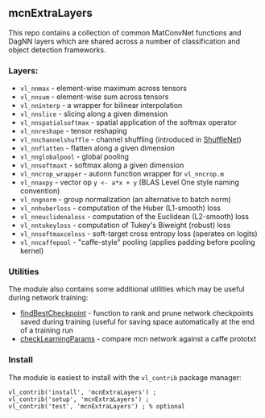 ## mcnExtraLayers

This repo contains a collection of common MatConvNet functions and DagNN layers which are shared across a number of classification and object detection frameworks.

### Layers:

* `vl_nnmax` - element-wise maximum across tensors
* `vl_nnsum` - element-wise sum across tensors
* `vl_nninterp` - a wrapper for bilinear interpolation
* `vl_nnslice` - slicing along a given dimension
* `vl_nnspatialsoftmax` - spatial application of the softmax operator
* `vl_nnreshape` -  tensor reshaping
* `vl_nnchannelshuffle` -  channel shuffling (introduced in [ShuffleNet](https://arxiv.org/abs/1707.01083))
* `vl_nnflatten` - flatten along a given dimension
* `vl_nnglobalpool` - global pooling
* `vl_nnsoftmaxt` - softmax along a given dimension
* `vl_nncrop_wrapper` - autonn function wrapper for `vl_nncrop.m`
* `vl_nnaxpy` - vector op `y <- a*x + y` (BLAS Level One style naming convention)
* `vl_nngnorm` - group normalization (an alternative to batch norm)
* `vl_nnhuberloss` - computation of the Huber (L1-smooth) loss
* `vl_nneuclidenaloss` - computation of the Euclidean (L2-smooth) loss
* `vl_nntukeyloss` - computation of Tukey's Biweight (robust) loss
* `vl_nnsoftmaxceloss` - soft-target cross entropy loss (operates on logits)
* `vl_nncaffepool` - "caffe-style" pooling (applies padding before pooling kernel)

### Utilities

The module also contains some additional utilities which may be useful during network training:

* [findBestCheckpoint](https://github.com/albanie/mcnExtraLayers/blob/master/utils/findBestCheckpoint.m) - function to rank and prune network checkpoints saved during training (useful for saving space automatically at the end of a training run
* [checkLearningParams](https://github.com/albanie/mcnExtraLayers/blob/master/utils/checkLearningParams.m) - compare mcn network against a caffe prototxt

### Install

The module is easiest to install with the `vl_contrib` package manager:

```
vl_contrib('install', 'mcnExtraLayers') ;
vl_contrib('setup', 'mcnExtraLayers') ;
vl_contrib('test', 'mcnExtraLayers') ; % optional
```
